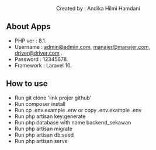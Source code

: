 <p align="center">
Created by :  Andika Hilmi Hamdani
</p>

## About Apps

- PHP ver   : 8.1.
- Username  : admin@admin.com, manajer@manajer.com, driver@driver.com .
- Password  : 12345678.
- Framework : Laravel 10.


## How to use

- Run git clone 'link projer github'
- Run composer install
- Run cp .env.example .env or copy .env.example .env
- Run php artisan key:generate
- Run php database with name backend_sekawan
- Run php artisan migrate
- Run php artisan db:seed
- Run php artisan serve
